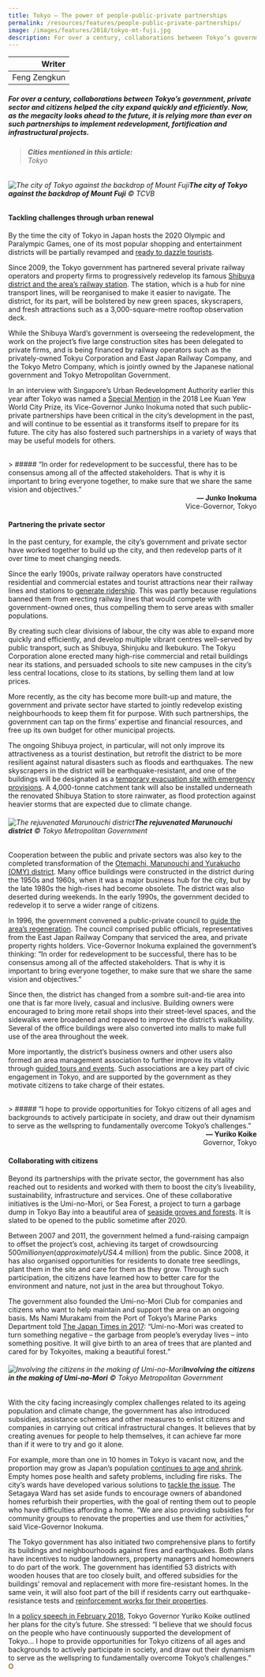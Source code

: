 ```yaml
---
title: Tokyo — The power of people-public-private partnerships
permalink: /resources/features/people-public-private-partnerships/
image: /images/features/2018/tokyo-mt-fuji.jpg
description: For over a century, collaborations between Tokyo’s government, private sector and citizens helped the city expand quickly and efficiently. Now, as the megacity looks ahead to the future, it is relying more than ever on such partnerships to implement redevelopment, fortification and infrastructural projects.
---
```


| Writer |
|---:|
| Feng Zengkun |

##### For over a century, collaborations between Tokyo’s government, private sector and citizens helped the city expand quickly and efficiently. Now, as the megacity looks ahead to the future, it is relying more than ever on such partnerships to implement redevelopment, fortification and infrastructural projects.

> ###### **Cities mentioned in this article:** <br> Tokyo

###### ![The city of Tokyo against the backdrop of Mount Fuji](/images/features/2018/tokyo-mt-fuji.jpg/)**The city of Tokyo against the backdrop of Mount Fuji** © TCVB

#### **Tackling challenges through urban renewal**

By the time the city of Tokyo in Japan hosts the 2020 Olympic and Paralympic Games, one of its most popular shopping and entertainment districts will be partially revamped and [ready to dazzle tourists](https://www.nippon.com/en/views/b07801/). 

Since 2009, the Tokyo government has partnered several private railway operators and property firms to progressively redevelop its famous [Shibuya district and the area’s railway station](https://features.japantimes.co.jp/shibuya/). The station, which is a hub for nine transport lines, will be reorganised to make it easier to navigate. The district, for its part, will be bolstered by new green spaces, skyscrapers, and fresh attractions such as a 3,000-square-metre rooftop observation deck. 

While the Shibuya Ward’s government is overseeing the redevelopment, the work on the project’s five large construction sites has been delegated to private firms, and is being financed by railway operators such as the privately-owned Tokyu Corporation and East Japan Railway Company, and the Tokyo Metro Company, which is jointly owned by the Japanese national government and Tokyo Metropolitan Government. 

In an interview with Singapore’s Urban Redevelopment Authority earlier this year after Tokyo was named a [Special Mention](/tokyo/) in the 2018 Lee Kuan Yew World City Prize, its Vice-Governor Junko Inokuma noted that such public-private partnerships have been critical in the city’s development in the past, and will continue to be essential as it transforms itself to prepare for its future. The city has also fostered such partnerships in a variety of ways that may be useful models for others. 

<br>
> ##### “In order for redevelopment to be successful, there has to be consensus among all of the affected stakeholders. That is why it is important to bring everyone together, to make sure that we share the same vision and objectives.”

<div align="right"><b>— Junko Inokuma</b><br>Vice-Governor, Tokyo</div>

#### **Partnering the private sector**

In the past century, for example, the city’s government and private sector have worked together to build up the city, and then redevelop parts of it over time to meet changing needs. 

Since the early 1900s, private railway operators have constructed residential and commercial estates and tourist attractions near their railway lines and stations to [generate ridership](https://www.jtlu.org/index.php/jtlu/article/download/280/201). This was partly because regulations banned them from erecting railway lines that would compete with government-owned ones, thus compelling them to serve areas with smaller populations. 

By creating such clear divisions of labour, the city was able to expand more quickly and efficiently, and develop multiple vibrant centres well-served by public transport, such as Shibuya, Shinjuku and Ikebukuro. The Tokyu Corporation alone erected many high-rise commercial and retail buildings near its stations, and persuaded schools to site new campuses in the city’s less central locations, close to its stations, by selling them land at low prices. 

More recently, as the city has become more built-up and mature, the government and private sector have started to jointly redevelop existing neighbourhoods to keep them fit for purpose. With such partnerships, the government can tap on the firms’ expertise and financial resources, and free up its own budget for other municipal projects. 

The ongoing Shibuya project, in particular, will not only improve its attractiveness as a tourist destination, but retrofit the district to be more resilient against natural disasters such as floods and earthquakes. The new skyscrapers in the district will be earthquake-resistant, and one of the buildings will be designated as a [temporary evacuation site with emergency provisions](https://www.scmp.com/presented/business/topics/invest-overseas-properties/article/2148577/tokyos-shibuya-regeneration). A 4,000-tonne catchment tank will also be installed underneath the renovated Shibuya Station to store rainwater, as flood protection against heavier storms that are expected due to climate change. 

###### ![The rejuvenated Marunouchi district](/images/features/2018/tokyo-marunouchi.jpg/)**The rejuvenated Marunouchi district** © Tokyo Metropolitan Government

Cooperation between the public and private sectors was also key to the completed transformation of the [Otemachi, Marunouchi and Yurakucho (OMY) district](http://www.mlit.go.jp/common/001222335.pdf). Many office buildings were constructed in the district during the 1950s and 1960s, when it was a major business hub for the city, but by the late 1980s the high-rises had become obsolete. The district was also deserted during weekends. In the early 1990s, the government decided to redevelop it to serve a wider range of citizens. 

In 1996, the government convened a public-private council to [guide the area’s regeneration](http://wwwnew.cpij.or.jp/com/iac/newsletter/NL25.pdf). The council comprised public officials, representatives from the East Japan Railway Company that serviced the area, and private property rights holders. Vice-Governor Inokuma explained the government’s thinking: “In order for redevelopment to be successful, there has to be consensus among all of the affected stakeholders. That is why it is important to bring everyone together, to make sure that we share the same vision and objectives.” 

Since then, the district has changed from a sombre suit-and-tie area into one that is far more lively, casual and inclusive. Building owners were encouraged to bring more retail shops into their street-level spaces, and the sidewalks were broadened and repaved to improve the district’s walkability. Several of the office buildings were also converted into malls to make full use of the area throughout the week. 

More importantly, the district’s business owners and other users also formed an area management association to further improve its vitality through [guided tours and events](http://www.otemachi-marunouchi-yurakucho.jp/wp/wp-content/themes/daimaruyu/pdf/info_daimaruyu_2018.pdf). Such associations are a key part of civic engagement in Tokyo, and are supported by the government as they motivate citizens to take charge of their estates. 

<br>
> ##### “I hope to provide opportunities for Tokyo citizens of all ages and backgrounds to actively participate in society, and draw out their dynamism to serve as the wellspring to fundamentally overcome Tokyo’s challenges.”

<div align="right"><b>— Yuriko Koike</b><br>Governor, Tokyo</div>

#### **Collaborating with citizens** 

Beyond its partnerships with the private sector, the government has also reached out to residents and worked with them to boost the city’s liveability, sustainability, infrastructure and services. One of these collaborative initiatives is the Umi-no-Mori, or Sea Forest, a project to turn a garbage dump in Tokyo Bay into a beautiful area of [seaside groves and forests](http://www.kouwan.metro.tokyo.jp/kanko/uminomorileaflet2016en.pdf). It is slated to be opened to the public sometime after 2020. 

Between 2007 and 2011, the government helmed a fund-raising campaign to offset the project’s cost, achieving its target of crowdsourcing $500 million yen (approximately US$4.4 million) from the public. Since 2008, it has also organised opportunities for residents to donate tree seedlings, plant them in the site and care for them as they grow. Through such participation, the citizens have learned how to better care for the environment and nature, not just in the area but throughout Tokyo. 

The government also founded the Umi-no-Mori Club for companies and citizens who want to help maintain and support the area on an ongoing basis. Ms Nami Murakami from the Port of Tokyo’s Marine Parks Department told [The Japan Times in 2017](https://www.japantimes.co.jp/life/2017/02/18/environment/wasteland-tokyo-grows-trash/): “Umi-no-Mori was created to turn something negative – the garbage from people’s everyday lives – into something positive. It will give birth to an area of trees that are planted and cared for by Tokyoites, making a beautiful forest.”

###### ![Involving the citizens in the making of Umi-no-Mori](/images/features/2018/tokyo-umi-no-mori.jpg/)**Involving the citizens in the making of Umi-no-Mori** © Tokyo Metropolitan Government

With the city facing increasingly complex challenges related to its ageing population and climate change, the government has also introduced subsidies, assistance schemes and other measures to enlist citizens and companies in carrying out critical infrastructural changes. It believes that by creating avenues for people to help themselves, it can achieve far more than if it were to try and go it alone. 

For example, more than one in 10 homes in Tokyo is vacant now, and the proportion may grow as Japan’s population [continues to age and shrink](https://www.japantimes.co.jp/news/2017/12/26/national/japans-glut-abandoned-homes-hard-sell-bargains-opportunity-knocks/). Empty homes pose health and safety problems, including fire risks. The city’s wards have developed various solutions to [tackle the issue](https://resources.realestate.co.jp/news/what-to-do-with-tokyos-hundreds-of-thousands-of-abandoned-homes/). The Setagaya Ward has set aside funds to encourage owners of abandoned homes refurbish their properties, with the goal of renting them out to people who have difficulties affording a home. “We are also providing subsidies for community groups to renovate the properties and use them for activities,” said Vice-Governor Inokuma. 

The Tokyo government has also initiated two comprehensive plans to fortify its buildings and neighbourhoods against fires and earthquakes. Both plans have incentives to nudge landowners, property managers and homeowners to do part of the work. The government has identified 53 districts with wooden houses that are too closely built, and offered subsidies for the buildings’ removal and replacement with more fire-resistant homes. In the same vein, it will also foot part of the bill if residents carry out earthquake-resistance tests and [reinforcement works for their properties](http://www.bousai.metro.tokyo.jp/foreign/english/bousai/2000170/2000056.html). 

In a [policy speech in February 2018](http://www.metro.tokyo.jp/english/governor/speeches/2018/0221/01.html), Tokyo Governor Yuriko Koike outlined her plans for the city’s future. She stressed: “I believe that we should focus on the people who have continuously supported the development of Tokyo... I hope to provide opportunities for Tokyo citizens of all ages and backgrounds to actively participate in society, and draw out their dynamism to serve as the wellspring to fundamentally overcome Tokyo’s challenges.” **<font color="#967942">O</font>**
